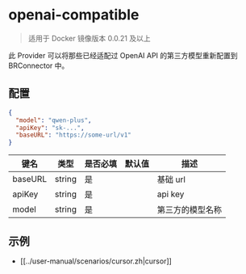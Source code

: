 # openai-compatible

> 适用于 Docker 镜像版本 0.0.21 及以上

此 Provider 可以将那些已经适配过 OpenAI API 的第三方模型重新配置到 BRConnector 中。

## 配置

```json
{
  "model": "qwen-plus",
  "apiKey": "sk-...",
  "baseURL": "https://some-url/v1"
}
```

| 键名 | 类型 | 是否必填 | 默认值 | 描述 |
|------|------|----------|--------|------|
| baseURL| string | 是 | |   基础 url|
| apiKey | string | 是 |  | api key |
| model | string | 是 |  | 第三方的模型名称 |

## 示例
- [[../user-manual/scenarios/cursor.zh|cursor]]

